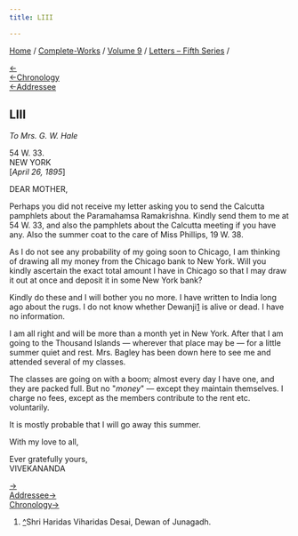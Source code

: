 ```yaml
---
title: LIII

---
```

<div>

[Home](../../../index.htm) / [Complete-Works](../../complete_works.htm)
/ [Volume 9](../volume_9_contents.htm) / [Letters – Fifth
Series](letters_fifth_series_contents.htm) /

[←](052_mother.htm)  
[←Chronology](052_mother.htm)  
[←Addressee](052_mother.htm)

## LIII

*To Mrs. G. W. Hale*

54 W. 33.  
NEW YORK  
\[*April 26, 1895*\]

DEAR MOTHER,

Perhaps you did not receive my letter asking you to send the Calcutta
pamphlets about the Paramahamsa Ramakrishna. Kindly send them to me at
54 W. 33, and also the pamphlets about the Calcutta meeting if you have
any. Also the summer coat to the care of Miss Phillips, 19 W. 38.

As I do not see any probability of my going soon to Chicago, I am
thinking of drawing all my money from the Chicago bank to New York. Will
you kindly ascertain the exact total amount I have in Chicago so that I
may draw it out at once and deposit it in some New York bank?

Kindly do these and I will bother you no more. I have written to India
long ago about the rugs. I do not know whether Dewanji[1](#fn1) is alive
or dead. I have no information.

I am all right and will be more than a month yet in New York. After that
I am going to the Thousand Islands — wherever that place may be — for a
little summer quiet and rest. Mrs. Bagley has been down here to see me
and attended several of my classes.

The classes are going on with a boom; almost every day I have one, and
they are packed full. But no "*money*" — except they maintain
themselves. I charge no fees, except as the members contribute to the
rent etc. voluntarily.

It is mostly probable that I will go away this summer.

With my love to all,

Ever gratefully yours,  
VIVEKANANDA

[→](054_mother.htm)  
[Addressee→](054_mother.htm)  
[Chronology→](../../volume_4/writings_prose/reply_to_the_maharaja_of_khetri.htm)

</div>

1.  [^](#fn1_1)Shri Haridas Viharidas Desai, Dewan of Junagadh.
